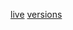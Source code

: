 [live](https://basamols.github.io/BWGL/dist/)
[versions](https://basamols.github.io/BWGL/dist/versions.html)

